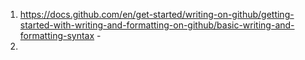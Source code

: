 1. https://docs.github.com/en/get-started/writing-on-github/getting-started-with-writing-and-formatting-on-github/basic-writing-and-formatting-syntax - 
2. 
